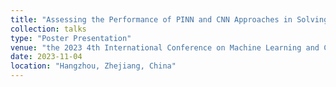 ```yaml
---
title: "Assessing the Performance of PINN and CNN Approaches in Solving the 1D Burgers"
collection: talks
type: "Poster Presentation"
venue: "the 2023 4th International Conference on Machine Learning and Computer Application（ICMLCA 2023）"
date: 2023-11-04
location: "Hangzhou, Zhejiang, China"
---
```


